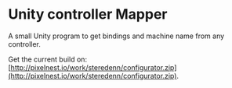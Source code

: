 # Unity controller Mapper

A small Unity program to get bindings and machine name from any controller.

Get the current build on: [http://pixelnest.io/work/steredenn/configurator.zip](http://pixelnest.io/work/steredenn/configurator.zip).
